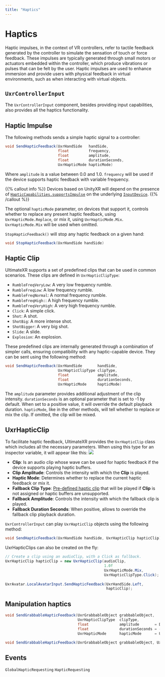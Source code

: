 ```yaml
---
title: "Haptics"
---
```


# Haptics

Haptic impulses, in the context of VR controllers, refer to tactile feedback generated by the controller to simulate the sensation of touch or force feedback. These impulses are typically generated through small motors or actuators embedded within the controller, which produce vibrations or pulses that can be felt by the user. Haptic impulses are used to enhance immersion and provide users with physical feedback in virtual environments, such as when interacting with virtual objects.

## `UxrControllerInput`

The `UxrControllerInput` component, besides providing input capabilities, also provides all the haptics functionality.

## Haptic Impulse

The following methods sends a simple haptic signal to a controller:

```c#
void SendHapticFeedback(UxrHandSide   handSide,
                        float         frequency,
                        float         amplitude,
                        float         durationSeconds,
                        UxrHapticMode hapticMode)
```

Where `amplitude` is a value between 0.0 and 1.0. `frequency` will be used if the device supports haptic feedback with variable frequency.

{{% callout info %}}
Devices based on UnityXR will depend on the presence of [`HapticCapabilities.supportsImpulse`](https://docs.unity3d.com/ScriptReference/XR.HapticCapabilities-supportsImpulse.html) on the underlying [`InputDevice`](https://docs.unity3d.com/ScriptReference/XR.InputDevice.html).
{{% /callout %}}

The optional `hapticMode` parameter, on devices that support it, controls whether to replace any present haptic feedback, using `UxrHapticMode.Replace`, or mix it, using `UxrHapticMode.Mix`. `UxrHapticMode.Mix` will be used when omitted.

`StopHapticFeedback()` will stop any haptic feedback on a given hand:

```c#
void StopHapticFeedback(UxrHandSide handSide)
```

## Haptic Clip

UltimateXR supports a set of predefined clips that can be used in common scenarios. These clips are defined in `UxrHapticClipType`:
- `RumbleFreqVeryLow`: A very low frequency rumble.
- `RumbleFreqLow`: A low frequency rumble.
- `RumbleFreqNormal`: A normal frequency rumble.
- `RumbleFreqHigh:`: A high frequency rumble.
- `RumbleFreqVeryHigh`: A very high frequency rumble.
- `Click`: A simple click.
- `Shot`: A shot.
- `ShotBig`: A more intense shot.
- `ShotBigger`: A very big shot.
- `Slide`: A slide.
- `Explosion`: An explosion.

These predefined clips are internally generated through a combination of simpler calls, ensuring compatibility with any haptic-capable device. They can be sent using the following method:

```c#
void SendHapticFeedback(UxrHandSide       handSide,
                        UxrHapticClipType clipType,
                        float             amplitude,
                        float             durationSeconds,
                        UxrHapticMode     hapticMode)
```

The `amplitude` parameter provides additional adjustment of the clip intensity. `durationSeconds` is an optional parameter that is set to -1 by default. When set to a positive value, it will override the default playback duration.
`hapticMode`, like in the other methods, will tell whether to replace or mix the clip. If omitted, the clip will be mixed.
									   
## UxrHapticClip

To facilitate haptic feedback, UltimateXR provides the `UxrHapticClip` class which includes all the necessary parameters. When using this type for an inspector variable, it will appear like this:
![](/docs/programming-guide/media/UxrHapticClip.png)

- **Clip**: Is an audio clip whose wave can be used for haptic feedback if the device supports playing haptic buffers.
- **Clip Amplitude**: Controls the intensity with which the **Clip** is played.
- **Haptic Mode**: Determines whether to replace the current haptic feedback or mix it.
- **Fallback Clip Type**: [Pre-defined haptic clip](#haptic-clip) that will be played if **Clip** is not assigned or haptic buffers are unsupported.
- **Fallback Amplitude**: Controls the intensity with which the fallback clip is played.
- **Fallback Duration Seconds**: When positive, allows to override the fallback clip playback duration.

`UxrControllerInput` can play `UxrHapticClip` objects using the following method:
```c#
void SendHapticFeedback(UxrHandSide handSide, UxrHapticClip hapticClip)
```

UxrHapticClips can also be created on the fly:
```c#
// Create a clip using an audioClip, with a Click as fallback.
UxrHapticClip hapticClip = new UxrHapticClip(audioClip,
							                 1.0f
											 UxrHapticMode.Mix,
											 UxrHapticClipType.Click);
											
UxrAvatar.LocalAvatarInput.SendHapticFeedback(UxrHandSide.Left,
                                              hapticClip);
```
												
## Manipulation haptics

```c#
void SendGrabbableHapticFeedback(UxrGrabbableObject grabbableObject,
                                 UxrHapticClipType  clipType,
                                 float              amplitude       = DefaultHapticAmplitude,
                                 float              durationSeconds = -1.0f,
                                 UxrHapticMode      hapticMode      = UxrHapticMode.Mix)
```

```c#
void SendGrabbableHapticFeedback(UxrGrabbableObject grabbableObject, UxrHapticClip hapticClip)
```

## Events ##

`GlobalHapticRequesting`
`HapticRequesting`